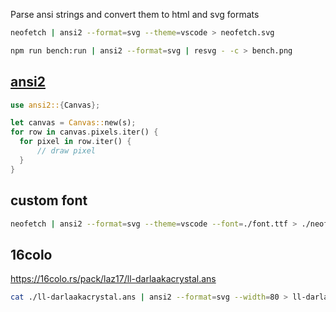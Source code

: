 Parse ansi strings and convert them to html and svg formats

```bash
neofetch | ansi2 --format=svg --theme=vscode > neofetch.svg

npm run bench:run | ansi2 --format=svg | resvg - -c > bench.png
```

## [ansi2](./ansi2)

```rs
use ansi2::{Canvas};

let canvas = Canvas::new(s);
for row in canvas.pixels.iter() {
  for pixel in row.iter() {
      // draw pixel
  }
}
```

## custom font
```bash
neofetch | ansi2 --format=svg --theme=vscode --font=./font.ttf > ./neofetch.svg

```

## 16colo
https://16colo.rs/pack/laz17/ll-darlaakacrystal.ans
```bash
cat ./ll-darlaakacrystal.ans | ansi2 --format=svg --width=80 > ll-darlaakacrystal.svg

```
